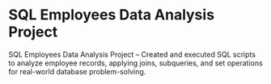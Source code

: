 # SQL Employees Data Analysis Project

SQL Employees Data Analysis Project – Created and executed SQL scripts to analyze employee records, applying joins, subqueries, and set operations for real-world database problem-solving.
